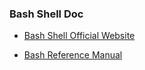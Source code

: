 ### Bash Shell Doc

* [Bash Shell Official Website](https://www.gnu.org/software/bash/)

* [Bash Reference Manual](https://devdocs.io/bash/)

